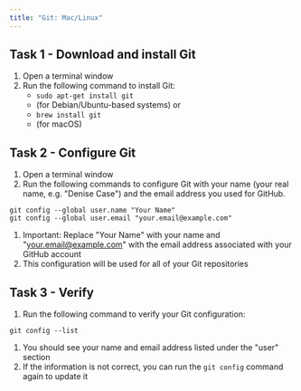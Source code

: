 ```yaml
---
title: "Git: Mac/Linux"
---
```


## Task 1 - Download and install Git

1. Open a terminal window
2. Run the following command to install Git:
    * `sudo apt-get install git`
    * (for Debian/Ubuntu-based systems) or
    * `brew install git`
    * (for macOS)

## Task 2 - Configure Git

1. Open a terminal window
1. Run the following commands to configure Git with your name (your real name, e.g. "Denise Case") and the email address you used for GitHub.

```shell
git config --global user.name "Your Name"
git config --global user.email "your.email@example.com"
```

1. Important: Replace "Your Name" with your name and "[your.email@example.com](mailto:your.email@example.com)" with the email address associated with your GitHub account
1. This configuration will be used for all of your Git repositories

## Task 3 - Verify

1. Run the following command to verify your Git configuration:

```shell
git config --list
```

1. You should see your name and email address listed under the "user" section
1. If the information is not correct, you can run the `git config` command again to update it
